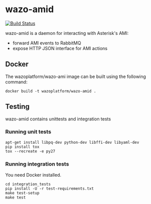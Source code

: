 # wazo-amid
[![Build Status](https://jenkins.wazo.community/buildStatus/icon?job=wazo-amid)](https://jenkins.wazo.community/job/wazo-amid)

wazo-amid is a daemon for interacting with Asterisk's AMI:

* forward AMI events to RabbitMQ
* expose HTTP JSON interface for AMI actions


## Docker

The wazoplatform/wazo-ami image can be built using the following command:

    docker build -t wazoplatform/wazo-amid .


## Testing

wazo-amid contains unittests and integration tests


### Running unit tests

```
apt-get install libpq-dev python-dev libffi-dev libyaml-dev
pip install tox
tox --recreate -e py27
```


### Running integration tests

You need Docker installed.

```
cd integration_tests
pip install -U -r test-requirements.txt
make test-setup
make test
```
